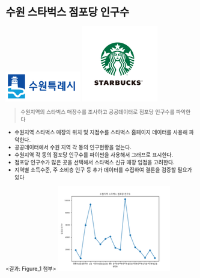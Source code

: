 # 수원 스타벅스 점포당 인구수
<img src='suwon.png'
style=width:200px;height:200px/>
<img src='star.png'
style=width:200px;height:200px/>
>수원지역의 스타벅스 매장수를 조사하고 공공데이터로 점포당 인구수를 파악한다  
* 수원지역 스타벅스 매장의 위치 및 지점수를 스타벅스 홈페이지 데이터를 사용해 파악한다.
* 공공데이터에서 수원 지역 각 동의 인구현황을 얻는다.
* 수원지역 각 동의 점포당 인구수를 파이썬을 사용해서 그래프로 표시한다.
* 점포당 인구수가 많은 곳을 선택해서 스타벅스 신규 매장 입점을 고려한다.
* 지역별 소득수준, 주 소비층 인구 등 추가 데이터를 수집하여 결론을 검증할 필요가 있다

<결과: Figure_1 첨부>
<img src='Figure_1.png'
 style=width:300px;height:300px/>   
</body>
